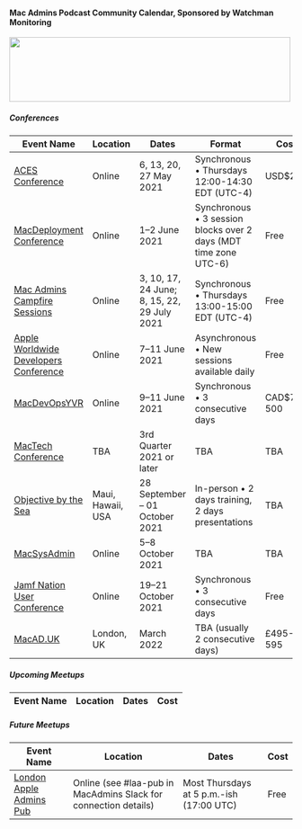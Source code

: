 #### Mac Admins Podcast Community Calendar, Sponsored by Watchman Monitoring

[<img src="https://podcast.macadmins.org/wp-content/uploads/2017/06/Watchman-Monitoring-logo-blue.png" alt="" width="500" height="115" />](https://www.watchmanmonitoring.com)

##### Conferences

| Event Name | Location | Dates | Format | Cost |
|------------|----------|-------|--------|------|
| [ACES Conference](https://acesconf.com) | Online | 6, 13, 20, 27 May 2021 | Synchronous • Thursdays 12:00-14:30 EDT (UTC-4) | USD$299 |
| [MacDeployment Conference](https://macdeployment.ca) | Online | 1–2 June 2021 | Synchronous • 3 session blocks over 2 days (MDT time zone UTC-6) | Free |
| [Mac Admins Campfire Sessions](https://macadmins.psu.edu) | Online | 3, 10, 17, 24 June; 8, 15, 22, 29 July 2021 | Synchronous • Thursdays 13:00-15:00 EDT (UTC-4) | Free |
| [Apple Worldwide Developers Conference](https://developer.apple.com/wwdc) | Online | 7–11 June 2021 | Asynchronous • New sessions available daily | Free |
| [MacDevOpsYVR](https://mdoyvr.com) | Online | 9–11 June 2021 | Synchronous • 3 consecutive days | CAD$75-500 |
| [MacTech Conference](https://conference.mactech.com) | TBA | 3rd Quarter 2021 or later | TBA | TBA |
| [Objective by the Sea](https://objectivebythesea.com/v4/) | Maui, Hawaii, USA | 28 September – 01 October 2021 | In-person • 2 days training, 2 days presentations | TBA |
| [MacSysAdmin](http://macsysadmin.se) | Online | 5–8 October 2021 | TBA | TBA |
| [Jamf Nation User Conference](https://www.jamf.com/events/jamf-nation-user-conference/2021/) | Online | 19–21 October 2021 | Synchronous • 3 consecutive days | Free |
| [MacAD.UK](https://macad.uk) | London, UK | March 2022 | TBA (usually 2 consecutive days) | £495-595 |


##### Upcoming Meetups

| Event Name | Location | Dates | Cost |
|------------|----------|-------|------|


##### Future Meetups

| Event Name | Location | Dates | Cost |
|------------|----------|-------|------|
| [London Apple Admins Pub](https://londonappleadmins.org.uk/) | Online (see #laa-pub in MacAdmins Slack for connection details) | Most Thursdays at 5 p.m.-ish (17:00 UTC) | Free |
